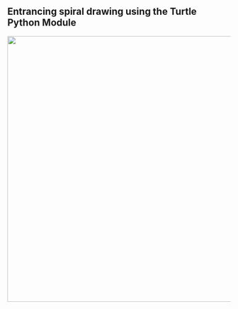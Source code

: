 ## Entrancing spiral drawing using the **Turtle** Python Module

<p align="center">
<img width="800" height="600" src="/Python/Python-Turtle/turtpy.gif"/>
</p>
